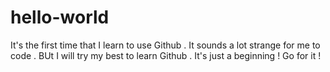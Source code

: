 # hello-world
It's the first time that I learn to use Github . 
It sounds a lot strange for me to code .
BUt I will try my best to learn Github .
It's just a beginning !
Go for it !
